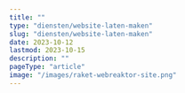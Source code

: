 ```yaml
---
title: ""
type: "diensten/website-laten-maken"
slug: "diensten/website-laten-maken"
date: 2023-10-12
lastmod: 2023-10-15
description: ""
pageType: "article"
image: "/images/raket-webreaktor-site.png"
---
```



